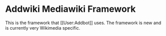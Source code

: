 Addwiki Mediawiki Framework
=======

This is the framework that [[User:Addbot]] uses.
The framework is new and is currently very Wikimedia specific.